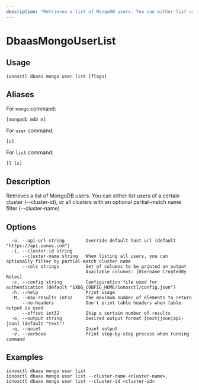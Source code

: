 ```yaml
---
description: "Retrieves a list of MongoDB users. You can either list users of a certain cluster (--cluster-id), or all clusters with an optional partial-match name filter (--cluster-name)"
---
```


# DbaasMongoUserList

## Usage

```text
ionosctl dbaas mongo user list [flags]
```

## Aliases

For `mongo` command:

```text
[mongodb mdb m]
```

For `user` command:

```text
[u]
```

For `list` command:

```text
[l ls]
```

## Description

Retrieves a list of MongoDB users. You can either list users of a certain cluster (--cluster-id), or all clusters with an optional partial-match name filter (--cluster-name)

## Options

```text
  -u, --api-url string        Override default host url (default "https://api.ionos.com")
  -i, --cluster-id string     
      --cluster-name string   When listing all users, you can optionally filter by partial-match cluster name
      --cols strings          Set of columns to be printed on output 
                              Available columns: [Username CreatedBy Roles]
  -c, --config string         Configuration file used for authentication (default "$XDG_CONFIG_HOME/ionosctl/config.json")
  -h, --help                  Print usage
  -M, --max-results int32     The maximum number of elements to return
      --no-headers            Don't print table headers when table output is used
      --offset int32          Skip a certain number of results
  -o, --output string         Desired output format [text|json|api-json] (default "text")
  -q, --quiet                 Quiet output
  -v, --verbose               Print step-by-step process when running command
```

## Examples

```text
ionosctl dbaas mongo user list
ionosctl dbaas mongo user list --cluster-name <cluster-name>,
ionosctl dbaas mongo user list --cluster-id <cluster-id>
```

